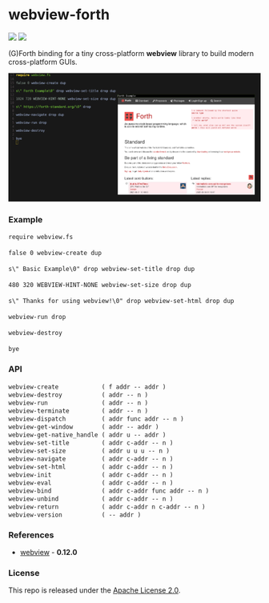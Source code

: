 # webview-forth

[![](https://img.shields.io/github/v/tag/thechampagne/webview-forth?label=version)](https://github.com/thechampagne/webview-forth/releases/latest) [![](https://img.shields.io/github/license/thechampagne/webview-forth)](https://github.com/thechampagne/webview-forth/blob/main/LICENSE)

(G)Forth binding for a tiny cross-platform **webview** library to build modern cross-platform GUIs.

<p align="center">
<img src="https://raw.githubusercontent.com/thechampagne/webview-forth/main/.github/assets/screenshot.png"/>
</p>

### Example

```forth
require webview.fs

false 0 webview-create dup

s\" Basic Example\0" drop webview-set-title drop dup

480 320 WEBVIEW-HINT-NONE webview-set-size drop dup

s\" Thanks for using webview!\0" drop webview-set-html drop dup 

webview-run drop

webview-destroy

bye
```

### API

```forth
webview-create            ( f addr -- addr )
webview-destroy           ( addr -- n )
webview-run               ( addr -- n )
webview-terminate         ( addr -- n )
webview-dispatch          ( addr func addr -- n )
webview-get-window        ( addr -- addr )
webview-get-native_handle ( addr u -- addr )
webview-set-title         ( addr c-addr -- n )
webview-set-size          ( addr u u u -- n )
webview-navigate          ( addr c-addr -- n )
webview-set-html          ( addr c-addr -- n )
webview-init              ( addr c-addr -- n )
webview-eval              ( addr c-addr -- n )
webview-bind              ( addr c-addr func addr -- n )
webview-unbind            ( addr c-addr -- n )
webview-return            ( addr c-addr n c-addr -- n )
webview-version           ( -- addr )
```

### References
 - [webview](https://github.com/webview/webview/tree/0.12.0) - **0.12.0**

### License

This repo is released under the [Apache License 2.0](https://github.com/thechampagne/webview-forth/blob/main/LICENSE).
